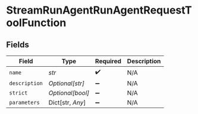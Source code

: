 # StreamRunAgentRunAgentRequestToolFunction


## Fields

| Field              | Type               | Required           | Description        |
| ------------------ | ------------------ | ------------------ | ------------------ |
| `name`             | *str*              | :heavy_check_mark: | N/A                |
| `description`      | *Optional[str]*    | :heavy_minus_sign: | N/A                |
| `strict`           | *Optional[bool]*   | :heavy_minus_sign: | N/A                |
| `parameters`       | Dict[str, *Any*]   | :heavy_minus_sign: | N/A                |